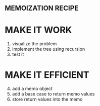 ## MEMOIZATION RECIPE

# MAKE IT WORK
1. visualize the problem
2. implement the tree using recursion
3. test it

# MAKE IT EFFICIENT
4. add a memo object
5. add a base case to return memo values
6. store return values into the memo
